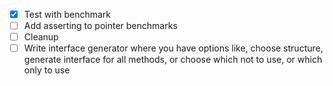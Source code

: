 - [x] Test with benchmark
- [ ] Add asserting to pointer benchmarks
- [ ] Cleanup
- [ ] Write interface generator where you have options like, choose structure, generate interface for all methods, or choose which not to use, or which only to use